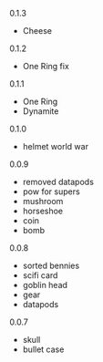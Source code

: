 0.1.3
- Cheese

0.1.2
- One Ring fix

0.1.1
- One Ring
- Dynamite

0.1.0
- helmet world war

0.0.9
- removed datapods
- pow for supers
- mushroom
- horseshoe
- coin
- bomb

0.0.8
- sorted bennies
- scifi card
- goblin head
- gear
- datapods

0.0.7
- skull
- bullet case
